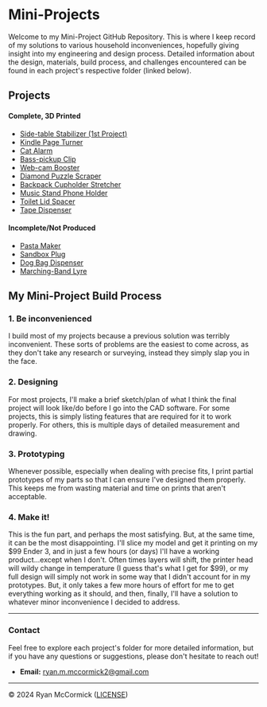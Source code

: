 # Mini-Projects

Welcome to my Mini-Project GitHub Repository. This is where I keep record of my solutions to various household inconveniences, hopefully giving insight into my engineering and design process. Detailed information about the design, materials, build process, and challenges encountered can be found in each project's respective folder (linked below).

## Projects

#### Complete, 3D Printed

- [Side-table Stabilizer (1st Project)](./3D-Printed/Side-table-Stabilizer/README.md)
- [Kindle Page Turner](./3D-Printed/Kindle-Page-Turner/README.md)
- [Cat Alarm](./3D-Printed/Cat-Alarm/README.md)
- [Bass-pickup Clip](./3D-Printed/Bass-pickup-Clip/README.md)
- [Web-cam Booster](./3D-Printed/Web-cam-Booster/README.md)
- [Diamond Puzzle Scraper](./3D-Printed/Diamond-Puzzle-Scraper/README.md)
- [Backpack Cupholder Stretcher](./3D-Printed/Backpack-Cupholder-Stretcher/README.md)
- [Music Stand Phone Holder](./3D-Printed/Music-Stand-Phone-Holder/README.md)
- [Toilet Lid Spacer](./3D-Printed/Toilet-Lid-Spacer/README.md)
- [Tape Dispenser](./3D-Printed/Tape-Dispenser/README.md)

#### Incomplete/Not Produced

- [Pasta Maker](./Designed-Not-Produced/Pasta-Maker/README.md)
- [Sandbox Plug](./Designed-Not-Produced/Sandbox-Plug/README.md)
- [Dog Bag Dispenser](./Designed-Not-Produced/Dog-Bag-Dispenser/README.md)
- [Marching-Band Lyre](./Designed-Not-Produced/Marching-Band-Lyre/README.md)

## My Mini-Project Build Process
### 1. Be inconvenienced
I build most of my projects because a previous solution was terribly inconvenient. These sorts of problems are the easiest to come across, as they don't take any research or surveying, instead they simply slap you in the face.
### 2. Designing
For most projects, I'll make a brief sketch/plan of what I think the final project will look like/do before I go into the CAD software. For some projects, this is simply listing features that are required for it to work properly. For others, this is multiple days of detailed measurement and drawing.
### 3. Prototyping
Whenever possible, especially when dealing with precise fits, I print partial prototypes of my parts so that I can ensure I've designed them properly. This keeps me from wasting material and time on prints that aren't acceptable.
### 4. Make it!
This is the fun part, and perhaps the most satisfying. But, at the same time, it can be the most disappointing. I'll slice my model and get it printing on my $99 Ender 3, and in just a few hours (or days) I'll have a working product...except when I don't. Often times layers will shift, the printer head will wildy change in temperature (I guess that's what I get for $99), or my full design will simply not work in some way that I didn't account for in my prototypes. But, it only takes a few more hours of effort for me to get everything working as it should, and then, finally, I'll have a solution to whatever minor inconvenience I decided to address.

---

### Contact
Feel free to explore each project's folder for more detailed information, but if you have any questions or suggestions, please don't hesitate to reach out!

- **Email:** [ryan.m.mccormick2@gmail.com](mailto:ryan.m.mccormick2+miniprojects@gmail.com)

---

© 2024 Ryan McCormick ([LICENSE](./LICENSE.txt))
